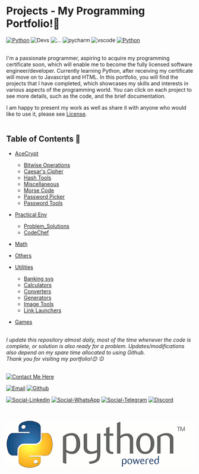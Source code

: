# Projects - My Programming Portfolio!👋

[![Python](https://img.shields.io/badge/made_with-python-a60505?style=for-the-badge&logo=python&logoColor=white&labelColor=ed0707)](https://www.python.org/)
![Devs](https://img.shields.io/badge/Built%20by-Developers_%3C/%3E-077aab?style=for-the-badge&logoColor=white&labelColor=05b2fc)
![...](https://img.shields.io/badge/pypi-3775A9?style=for-the-badge&logo=pypi&logoColor=white)
![pycharm](https://img.shields.io/badge/PyCharm-000000.svg?&style=for-the-badge&logo=PyCharm&logoColor=white)
![vscode](https://img.shields.io/badge/VSCode-0078D4?style=for-the-badge&logo=visual%20studio%20code&logoColor=white)
[![Python](https://img.shields.io/badge/Python-FFD43B?style=for-the-badge&logo=python&logoColor=blue)](https://www.python.org/)
<br><br>

I'm a passionate programmer, aspiring to acquire my programming certificate soon, which will enable me to become the fully licensed software engineer/developer. Currently learning Python, after receiving my certificate will move on to Javascript and HTML. In this portfolio, you will find the projects that I have completed, which showcases my skills and interests in various aspects of the programming world. You can click on each project to see more details, such as the code, and the brief documentation.
<br>

I am happy to present my work as well as share it with anyone who would like to use it, please see [License](https://github.com/swissnx/Projects/blob/main/LICENSE).
<br><br>


## Table of Contents 💎
- [AceCrypt](https://github.com/swissnx/Projects/tree/main/AceCrypt)
  - [Bitwise Operations](https://github.com/swissnx/Projects/tree/main/AceCrypt/Bitwise%20Operations)
  - [Caesar's Cipher](https://github.com/swissnx/Projects/tree/main/AceCrypt/Caesar's%20Cipher)
  - [Hash Tools](https://github.com/swissnx/Projects/tree/main/AceCrypt/Hash%20Tools)
  - [Miscellaneous](https://github.com/swissnx/Projects/tree/main/AceCrypt/Miscellaneous)
  - [Morse Code](https://github.com/swissnx/Projects/tree/main/AceCrypt/Morse%20Code)
  - [Password Picker](https://github.com/swissnx/Projects/tree/main/AceCrypt/Password%20Picker)
  - [Password Tools](https://github.com/swissnx/Projects/tree/main/AceCrypt/Password%20Tools)

- [Practical Env](https://github.com/swissnx/Projects/tree/main/Practical%20Env)
  - [Problem_Solutions](https://github.com/swissnx/Projects/tree/main/Practical%20Env/Problem_Solutions)
  - [CodeChef](https://github.com/swissnx/Projects/tree/main/Practical%20Env/CodeChef)

- [Math](https://github.com/swissnx/Projects/tree/main/Math)

- [Others](https://github.com/swissnx/Projects/tree/main/Others)

- [Utilities](https://github.com/swissnx/Projects/tree/main/Utilities)
  - [Banking sys](https://github.com/swissnx/Projects/tree/main/Utilities/Banking%20sys)
  - [Calculators](https://github.com/swissnx/Projects/tree/main/Utilities/Calculators)
  - [Converters](https://github.com/swissnx/Projects/tree/main/Utilities/Converters)
  - [Generators](https://github.com/swissnx/Projects/tree/main/Utilities/Generators)
  - [Image Tools](https://github.com/swissnx/Projects/tree/main/Utilities/Image%20Tools)
  - [Link Launchers](https://github.com/swissnx/Projects/tree/main/Utilities/Link%20Launchers)
  
- [Games](https://github.com/swissnx/Projects/tree/main/Games)
<br><br>

*I update this repository almost daily, most of the time whenever the code is complete, or solution is also ready for a problem. Updates/modifications also depend on my spare time allocated to using Github.<br>
Thank you for visiting my portfolio!😊 :D*
<br><br>


[![Contact Me Here](https://img.shields.io/badge/Contact_Me_here-Details_Below-f7cc0a?style=for-the-badge&logo=dialogflow&logoColor=00ff49&labelColor=0b8f31)](https://github.com/swissnx/Projects/tree/main)

[![Email](https://img.shields.io/badge/Contact_Email-0078D4?style=for-the-badge&logo=microsoft-outlook&logoColor=white)](mailto:shohruh.nx@outlook.de)
[![Github](https://img.shields.io/badge/GitHub_Page-100000?style=for-the-badge&logo=github&logoColor=white)](https://github.com/swissnx)

[![Social-Linkedin](https://img.shields.io/badge/LinkedIn-0077B5?style=for-the-badge&logo=linkedin&logoColor=white)](https://www.linkedin.com/in/shohruh-m/)
[![Social-WhatsApp](https://img.shields.io/badge/WhatsApp-25D366?style=for-the-badge&logo=whatsapp&logoColor=white)](https://wa.me/+971504049557)
[![Social-Telegram](https://img.shields.io/badge/Telegram-2CA5E0?style=for-the-badge&logo=telegram&logoColor=white)](https://t.me/shohruh_m)
[![Discord](https://img.shields.io/badge/Discord-Nyx%235752-5865F2?style=for-the-badge&logo=discord&logoColor=white)](https://discord.com/login)
<br><br><br>

![PythonLogo](https://github.com/swissnx/Projects/blob/main/ico/python%20gif%20(sharpened).gif)
<br>
<br>
